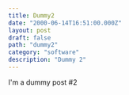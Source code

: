 ```yaml
---
title: Dummy2
date: "2000-06-14T16:51:00.000Z"
layout: post
draft: false
path: "dummy2"
category: "software"
description: "Dummy 2"
---
```


I'm a dummy post #2